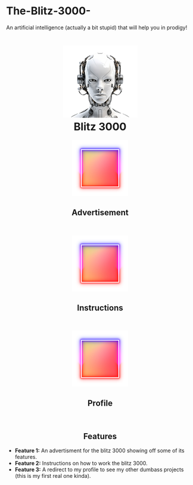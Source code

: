 # The-Blitz-3000-
An artificial intelligence (actually a bit stupid) that will help you in prodigy!
<!-- Name -->
<h1 align="center">
  <img src="IMG_0028.png" alt="Blitz" width="200px">
  <br>
 Blitz 3000
</h1>

<!-- Buttons -->
<p align="center">
  <a href="https://github.com/Igotclothesforchristmas/The-Blitz-3000-/blob/main/The%20blitz%203000" style="text-decoration: none; margin: 10px;">
    <img src="IMG_0027.png" alt="Feature 1" width="150px">
     <h2 align="center">Advertisement</h2> 
  </a>
</p>
<p align="center">
  <a href="https://github.com/Igotclothesforchristmas/The-Blitz-3000-/blob/main/Instructions" style="text-decoration: none; margin: 10px;">
    <img src="IMG_0027.png" alt="Feature 2" width="150px">
     <h2 align="center">Instructions</h2> 
  </a>
</p>
<p align="center">
  <a href="https://github.com/Igotclothesforchristmas" style="text-decoration: none; margin: 10px;">
    <img src="IMG_0027.png" alt="Feature 3" width="150px">
      <h2 align="center">Profile</h2> 
  </a>
</p>

<!-- Features Section -->
<h2 align="center">Features</h2>

- **Feature 1:** An advertisment for the blitz 3000 showing off some of its features.
- **Feature 2:** Instructions on how to work the blitz 3000.
- **Feature 3:** A redirect to my profile to see my other dumbass projects (this is my first real one kinda).


